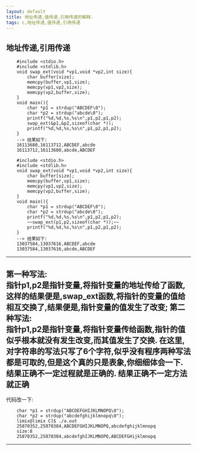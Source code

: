 ```yaml
---
layout: default
title: 地址传递,值传递,引用传递的解释.
tags: c,地址传递,值传递,引用传递
---
```

## 地址传递,引用传递

		#include <stdio.h>
		#include <stdlib.h>
		void swap_ext(void *vp1,void *vp2,int size){
			char buffer[size];
			memcpy(buffer,vp1,size);
			memcpy(vp1,vp2,size);
			memcpy(vp2,buffer,size);
		}
		void main(){
			char *p1 = strdup("ABCDEF\0");
			char *p2 = strdup("abcde\0");
			printf("%d,%d,%s,%s\n",p1,p2,p1,p2);
			swap_ext(&p1,&p2,sizeof(char *));
			printf("%d,%d,%s,%s\n",p1,p2,p1,p2);
		}
		--> 结果如下:
		16113680,16113712,ABCDEF,abcde
		16113712,16113680,abcde,ABCDEF

		#include <stdio.h>
		#include <stdlib.h>
		void swap_ext(void *vp1,void *vp2,int size){
			char buffer[size];
			memcpy(buffer,vp1,size);
			memcpy(vp1,vp2,size);
			memcpy(vp2,buffer,size);
		}
		void main(){
			char *p1 = strdup("ABCDEF\0");
			char *p2 = strdup("abcde\0");
			printf("%d,%d,%s,%s\n",p1,p2,p1,p2);
			~~swap_ext(p1,p2,sizeof(char *));~~
			printf("%d,%d,%s,%s\n",p1,p2,p1,p2);
		}
		--> 结果如下:
		13037584,13037616,ABCDEF,abcde
		13037584,13037616,abcde,ABCDEF


----
第一种写法:  
指针p1,p2是指针变量,将指针变量的地址传给了函数,这样的结果便是,swap_ext函数,将指针的变量的值给相互交换了,结果便是,指针变量的值发生了改变;
第二种写法:  
指针p1,p2是指针变量,将指针变量传给函数,指针的值似乎根本就没有发生改变,而其值发生了交换.
在这里,对字符串的写法只写了6个字符,似乎没有程序两种写法都是可取的,但是这个真的只是表象,你细细体会一下.结果正确不一定过程就是正确的.
**结果正确不一定方法就正确**  
----
代码改一下:  

		char *p1 = strdup("ABCDEFGHIJKLMNOPQ\0");
		char *p2 = strdup("abcdefghijklmnopq\0");
		limix@limix C]$ ./a.out 
		25870352,25870384,ABCDEFGHIJKLMNOPQ,abcdefghijklmnopq
		size:8
		25870352,25870384,abcdefghIJKLMNOPQ,ABCDEFGHijklmnopq
----

